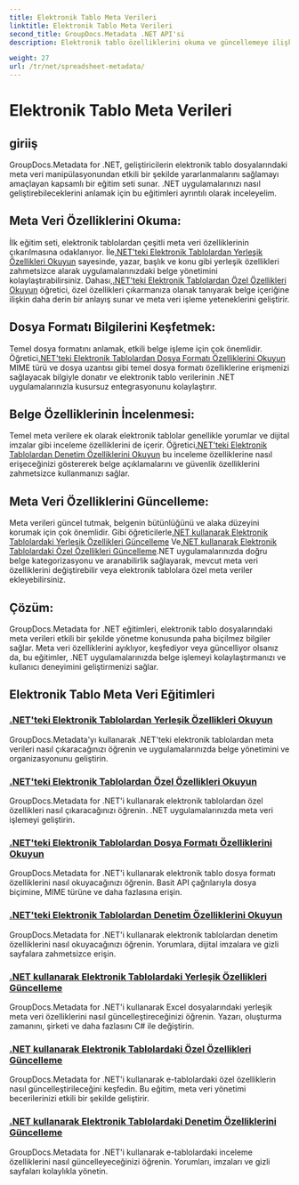 ```yaml
---
title: Elektronik Tablo Meta Verileri
linktitle: Elektronik Tablo Meta Verileri
second_title: GroupDocs.Metadata .NET API'si
description: Elektronik tablo özelliklerini okuma ve güncellemeye ilişkin eğitimlerle GroupDocs.Metadata for .NET'in gücünün kilidini açın. .NET uygulamalarınızda meta veri manipülasyonunu artırın.

weight: 27
url: /tr/net/spreadsheet-metadata/
---
```


# Elektronik Tablo Meta Verileri

## giriiş

GroupDocs.Metadata for .NET, geliştiricilerin elektronik tablo dosyalarındaki meta veri manipülasyonundan etkili bir şekilde yararlanmalarını sağlamayı amaçlayan kapsamlı bir eğitim seti sunar. .NET uygulamalarınızı nasıl geliştirebileceklerini anlamak için bu eğitimleri ayrıntılı olarak inceleyelim.

## Meta Veri Özelliklerini Okuma:
İlk eğitim seti, elektronik tablolardan çeşitli meta veri özelliklerinin çıkarılmasına odaklanıyor. İle[.NET'teki Elektronik Tablolardan Yerleşik Özellikleri Okuyun](./read-built-in-properties-spreadsheets/) sayesinde, yazar, başlık ve konu gibi yerleşik özellikleri zahmetsizce alarak uygulamalarınızdaki belge yönetimini kolaylaştırabilirsiniz. Dahası,[.NET'teki Elektronik Tablolardan Özel Özellikleri Okuyun](./read-custom-properties-spreadsheets/) öğretici, özel özellikleri çıkarmanıza olanak tanıyarak belge içeriğine ilişkin daha derin bir anlayış sunar ve meta veri işleme yeteneklerini geliştirir.

## Dosya Formatı Bilgilerini Keşfetmek:
 Temel dosya formatını anlamak, etkili belge işleme için çok önemlidir. Öğretici[.NET'teki Elektronik Tablolardan Dosya Formatı Özelliklerini Okuyun](./read-file-format-properties-spreadsheets/) MIME türü ve dosya uzantısı gibi temel dosya formatı özelliklerine erişmenizi sağlayacak bilgiyle donatır ve elektronik tablo verilerinin .NET uygulamalarınızla kusursuz entegrasyonunu kolaylaştırır.

## Belge Özelliklerinin İncelenmesi:
Temel meta verilere ek olarak elektronik tablolar genellikle yorumlar ve dijital imzalar gibi inceleme özelliklerini de içerir. Öğretici[.NET'teki Elektronik Tablolardan Denetim Özelliklerini Okuyun](./read-inspection-properties-spreadsheets/) bu inceleme özelliklerine nasıl erişeceğinizi göstererek belge açıklamalarını ve güvenlik özelliklerini zahmetsizce kullanmanızı sağlar.

## Meta Veri Özelliklerini Güncelleme:
 Meta verileri güncel tutmak, belgenin bütünlüğünü ve alaka düzeyini korumak için çok önemlidir. Gibi öğreticilerle[.NET kullanarak Elektronik Tablolardaki Yerleşik Özellikleri Güncelleme](./update-built-in-properties-spreadsheets/) Ve[.NET kullanarak Elektronik Tablolardaki Özel Özellikleri Güncelleme](./update-custom-properties-spreadsheets/).NET uygulamalarınızda doğru belge kategorizasyonu ve aranabilirlik sağlayarak, mevcut meta veri özelliklerini değiştirebilir veya elektronik tablolara özel meta veriler ekleyebilirsiniz.

## Çözüm:
GroupDocs.Metadata for .NET eğitimleri, elektronik tablo dosyalarındaki meta verileri etkili bir şekilde yönetme konusunda paha biçilmez bilgiler sağlar. Meta veri özelliklerini ayıklıyor, keşfediyor veya güncelliyor olsanız da, bu eğitimler, .NET uygulamalarınızda belge işlemeyi kolaylaştırmanızı ve kullanıcı deneyimini geliştirmenizi sağlar.

## Elektronik Tablo Meta Veri Eğitimleri
### [.NET'teki Elektronik Tablolardan Yerleşik Özellikleri Okuyun](./read-built-in-properties-spreadsheets/)
GroupDocs.Metadata'yı kullanarak .NET'teki elektronik tablolardan meta verileri nasıl çıkaracağınızı öğrenin ve uygulamalarınızda belge yönetimini ve organizasyonunu geliştirin.
### [.NET'teki Elektronik Tablolardan Özel Özellikleri Okuyun](./read-custom-properties-spreadsheets/)
GroupDocs.Metadata for .NET'i kullanarak elektronik tablolardan özel özellikleri nasıl çıkaracağınızı öğrenin. .NET uygulamalarınızda meta veri işlemeyi geliştirin.
### [.NET'teki Elektronik Tablolardan Dosya Formatı Özelliklerini Okuyun](./read-file-format-properties-spreadsheets/)
GroupDocs.Metadata for .NET'i kullanarak elektronik tablo dosya formatı özelliklerini nasıl okuyacağınızı öğrenin. Basit API çağrılarıyla dosya biçimine, MIME türüne ve daha fazlasına erişin.
### [.NET'teki Elektronik Tablolardan Denetim Özelliklerini Okuyun](./read-inspection-properties-spreadsheets/)
GroupDocs.Metadata for .NET'i kullanarak elektronik tablolardan denetim özelliklerini nasıl okuyacağınızı öğrenin. Yorumlara, dijital imzalara ve gizli sayfalara zahmetsizce erişin.
### [.NET kullanarak Elektronik Tablolardaki Yerleşik Özellikleri Güncelleme](./update-built-in-properties-spreadsheets/)
GroupDocs.Metadata for .NET'i kullanarak Excel dosyalarındaki yerleşik meta veri özelliklerini nasıl güncelleştireceğinizi öğrenin. Yazarı, oluşturma zamanını, şirketi ve daha fazlasını C# ile değiştirin.
### [.NET kullanarak Elektronik Tablolardaki Özel Özellikleri Güncelleme](./update-custom-properties-spreadsheets/)
GroupDocs.Metadata for .NET'i kullanarak e-tablolardaki özel özelliklerin nasıl güncelleştirileceğini keşfedin. Bu eğitim, meta veri yönetimi becerilerinizi etkili bir şekilde geliştirir.
### [.NET kullanarak Elektronik Tablolardaki Denetim Özelliklerini Güncelleme](./update-inspection-properties-spreadsheets/)
GroupDocs.Metadata for .NET'i kullanarak e-tablolardaki inceleme özelliklerini nasıl güncelleyeceğinizi öğrenin. Yorumları, imzaları ve gizli sayfaları kolaylıkla yönetin.